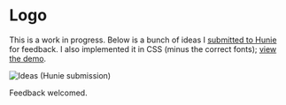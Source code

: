 # Logo

This is a work in progress. Below is a bunch of ideas I [submitted to Hunie](http://hunie.co/designs/1750-adam-lynch-logo/) for feedback. I also implemented it in CSS (minus the correct fonts); [view the demo](http://adam-lynch.github.com/logo).

![Ideas (Hunie submission)](https://raw.github.com/adam-lynch/logo/gh-pages/images/ideas.PNG)

Feedback welcomed.
